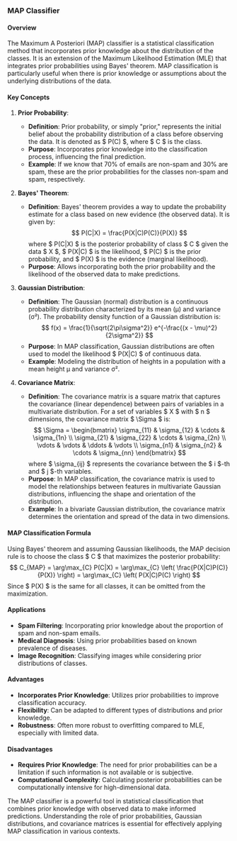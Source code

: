 ### MAP Classifier

#### Overview
The Maximum A Posteriori (MAP) classifier is a statistical classification method that incorporates prior knowledge about the distribution of the classes. It is an extension of the Maximum Likelihood Estimation (MLE) that integrates prior probabilities using Bayes' theorem. MAP classification is particularly useful when there is prior knowledge or assumptions about the underlying distributions of the data.

#### Key Concepts

1. **Prior Probability**:
   - **Definition**: Prior probability, or simply "prior," represents the initial belief about the probability distribution of a class before observing the data. It is denoted as $ P(C) $, where $ C $ is the class.
   - **Purpose**: Incorporates prior knowledge into the classification process, influencing the final prediction.
   - **Example**: If we know that 70% of emails are non-spam and 30% are spam, these are the prior probabilities for the classes non-spam and spam, respectively.

2. **Bayes' Theorem**:
   - **Definition**: Bayes' theorem provides a way to update the probability estimate for a class based on new evidence (the observed data). It is given by:
     $$
     P(C|X) = \frac{P(X|C)P(C)}{P(X)}
     $$
     where $ P(C|X) $ is the posterior probability of class $ C $ given the data $ X $, $ P(X|C) $ is the likelihood, $ P(C) $ is the prior probability, and $ P(X) $ is the evidence (marginal likelihood).
   - **Purpose**: Allows incorporating both the prior probability and the likelihood of the observed data to make predictions.

3. **Gaussian Distribution**:
   - **Definition**: The Gaussian (normal) distribution is a continuous probability distribution characterized by its mean (μ) and variance (σ²). The probability density function of a Gaussian distribution is:
     $$
     f(x) = \frac{1}{\sqrt{2\pi\sigma^2}} e^{-\frac{(x - \mu)^2}{2\sigma^2}}
     $$
   - **Purpose**: In MAP classification, Gaussian distributions are often used to model the likelihood $ P(X|C) $ of continuous data.
   - **Example**: Modeling the distribution of heights in a population with a mean height μ and variance σ².

4. **Covariance Matrix**:
   - **Definition**: The covariance matrix is a square matrix that captures the covariance (linear dependence) between pairs of variables in a multivariate distribution. For a set of variables $ X $ with $ n $ dimensions, the covariance matrix $ \Sigma $ is:
     $$
     \Sigma = \begin{bmatrix}
     \sigma_{11} & \sigma_{12} & \cdots & \sigma_{1n} \\
     \sigma_{21} & \sigma_{22} & \cdots & \sigma_{2n} \\
     \vdots & \vdots & \ddots & \vdots \\
     \sigma_{n1} & \sigma_{n2} & \cdots & \sigma_{nn}
     \end{bmatrix}
     $$
     where $ \sigma_{ij} $ represents the covariance between the $ i $-th and $ j $-th variables.
   - **Purpose**: In MAP classification, the covariance matrix is used to model the relationships between features in multivariate Gaussian distributions, influencing the shape and orientation of the distribution.
   - **Example**: In a bivariate Gaussian distribution, the covariance matrix determines the orientation and spread of the data in two dimensions.

#### MAP Classification Formula
Using Bayes' theorem and assuming Gaussian likelihoods, the MAP decision rule is to choose the class $ C $ that maximizes the posterior probability:
$$
C_{MAP} = \arg\max_{C} P(C|X) = \arg\max_{C} \left( \frac{P(X|C)P(C)}{P(X)} \right) = \arg\max_{C} \left( P(X|C)P(C) \right)
$$
Since $ P(X) $ is the same for all classes, it can be omitted from the maximization.

#### Applications
- **Spam Filtering**: Incorporating prior knowledge about the proportion of spam and non-spam emails.
- **Medical Diagnosis**: Using prior probabilities based on known prevalence of diseases.
- **Image Recognition**: Classifying images while considering prior distributions of classes.

#### Advantages
- **Incorporates Prior Knowledge**: Utilizes prior probabilities to improve classification accuracy.
- **Flexibility**: Can be adapted to different types of distributions and prior knowledge.
- **Robustness**: Often more robust to overfitting compared to MLE, especially with limited data.

#### Disadvantages
- **Requires Prior Knowledge**: The need for prior probabilities can be a limitation if such information is not available or is subjective.
- **Computational Complexity**: Calculating posterior probabilities can be computationally intensive for high-dimensional data.

The MAP classifier is a powerful tool in statistical classification that combines prior knowledge with observed data to make informed predictions. Understanding the role of prior probabilities, Gaussian distributions, and covariance matrices is essential for effectively applying MAP classification in various contexts.
